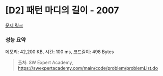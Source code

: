# [D2] 패턴 마디의 길이 - 2007 

[문제 링크](https://swexpertacademy.com/main/code/problem/problemDetail.do?contestProbId=AV5P1kNKAl8DFAUq) 

### 성능 요약

메모리: 42,200 KB, 시간: 100 ms, 코드길이: 498 Bytes



> 출처: SW Expert Academy, https://swexpertacademy.com/main/code/problem/problemList.do